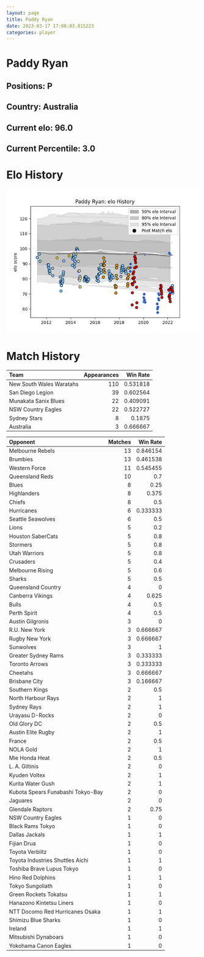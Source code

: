 ```yaml
---  
layout: page  
title: Paddy Ryan  
date: 2023-03-17 17:08:03.815223  
categories: player  
---
```

# Paddy Ryan

## Positions: P

## Country: Australia

## Current elo: 96.0

## Current Percentile: 3.0

# Elo History


![elo history](history_PaddyRyan.png)
# Match History


| Team                     |   Appearances |   Win Rate |
|:-------------------------|--------------:|-----------:|
| New South Wales Waratahs |           110 |   0.531818 |
| San Diego Legion         |            39 |   0.602564 |
| Munakata Sanix Blues     |            22 |   0.409091 |
| NSW Country Eagles       |            22 |   0.522727 |
| Sydney Stars             |             8 |   0.1875   |
| Australia                |             3 |   0.666667 |

| Opponent                          |   Matches |   Win Rate |
|:----------------------------------|----------:|-----------:|
| Melbourne Rebels                  |        13 |   0.846154 |
| Brumbies                          |        13 |   0.461538 |
| Western Force                     |        11 |   0.545455 |
| Queensland Reds                   |        10 |   0.7      |
| Blues                             |         8 |   0.25     |
| Highlanders                       |         8 |   0.375    |
| Chiefs                            |         8 |   0.5      |
| Hurricanes                        |         6 |   0.333333 |
| Seattle Seawolves                 |         6 |   0.5      |
| Lions                             |         5 |   0.2      |
| Houston SaberCats                 |         5 |   0.8      |
| Stormers                          |         5 |   0.8      |
| Utah Warriors                     |         5 |   0.8      |
| Crusaders                         |         5 |   0.4      |
| Melbourne Rising                  |         5 |   0.6      |
| Sharks                            |         5 |   0.5      |
| Queensland Country                |         4 |   0        |
| Canberra Vikings                  |         4 |   0.625    |
| Bulls                             |         4 |   0.5      |
| Perth Spirit                      |         4 |   0.5      |
| Austin Gilgronis                  |         3 |   0        |
| R.U. New York                     |         3 |   0.666667 |
| Rugby New York                    |         3 |   0.666667 |
| Sunwolves                         |         3 |   1        |
| Greater Sydney Rams               |         3 |   0.333333 |
| Toronto Arrows                    |         3 |   0.333333 |
| Cheetahs                          |         3 |   0.666667 |
| Brisbane City                     |         3 |   0.166667 |
| Southern Kings                    |         2 |   0.5      |
| North Harbour Rays                |         2 |   1        |
| Sydney Rays                       |         2 |   1        |
| Urayasu D-Rocks                   |         2 |   0        |
| Old Glory DC                      |         2 |   0.5      |
| Austin Elite Rugby                |         2 |   1        |
| France                            |         2 |   0.5      |
| NOLA Gold                         |         2 |   1        |
| Mie Honda Heat                    |         2 |   0.5      |
| L. A. Giltinis                    |         2 |   0        |
| Kyuden Voltex                     |         2 |   1        |
| Kurita Water Gush                 |         2 |   1        |
| Kubota Spears Funabashi Tokyo-Bay |         2 |   0        |
| Jaguares                          |         2 |   0        |
| Glendale Raptors                  |         2 |   0.75     |
| NSW Country Eagles                |         1 |   0        |
| Black Rams Tokyo                  |         1 |   0        |
| Dallas Jackals                    |         1 |   1        |
| Fijian Drua                       |         1 |   0        |
| Toyota Verblitz                   |         1 |   0        |
| Toyota Industries Shuttles Aichi  |         1 |   1        |
| Toshiba Brave Lupus Tokyo         |         1 |   0        |
| Hino Red Dolphins                 |         1 |   1        |
| Tokyo Sungoliath                  |         1 |   0        |
| Green Rockets Tokatsu             |         1 |   1        |
| Hanazono Kintetsu Liners          |         1 |   0        |
| NTT Docomo Red Hurricanes Osaka   |         1 |   1        |
| Shimizu Blue Sharks               |         1 |   0        |
| Ireland                           |         1 |   1        |
| Mitsubishi Dynaboars              |         1 |   0        |
| Yokohama Canon Eagles             |         1 |   0        |